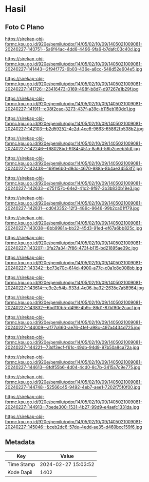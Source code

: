 # Hasil

## Foto C Plano

https://sirekap-obj-formc.kpu.go.id/920e/pemilu/pdpr/14/05/02/10/09/1405021009081-20240227-140751--5a6f44ac-4dd6-4496-9fa6-b7dafc03c40d.jpg

https://sirekap-obj-formc.kpu.go.id/920e/pemilu/pdpr/14/05/02/10/09/1405021009081-20240227-141443--2f94f772-6b03-436e-a8cc-548d52e604e5.jpg

https://sirekap-obj-formc.kpu.go.id/920e/pemilu/pdpr/14/05/02/10/09/1405021009081-20240227-141726--23416473-0169-498f-b8d7-d97267e1b29f.jpg

https://sirekap-obj-formc.kpu.go.id/920e/pemilu/pdpr/14/05/02/10/09/1405021009081-20240227-141911--c08f2cac-3273-437f-a39c-b115eb160dc1.jpg

https://sirekap-obj-formc.kpu.go.id/920e/pemilu/pdpr/14/05/02/10/09/1405021009081-20240227-142103--b2d59252-4c2d-4ce8-9663-65862fb538b2.jpg

https://sirekap-obj-formc.kpu.go.id/920e/pemilu/pdpr/14/05/02/10/09/1405021009081-20240227-142246--f68028bd-9f84-451a-8a6d-56b2ceeb5fdf.jpg

https://sirekap-obj-formc.kpu.go.id/920e/pemilu/pdpr/14/05/02/10/09/1405021009081-20240227-142438--1691e6b0-d9dc-4670-988a-8b4ae34553f7.jpg

https://sirekap-obj-formc.kpu.go.id/920e/pemilu/pdpr/14/05/02/10/09/1405021009081-20240227-142633--d751157c-64e2-41c2-9f97-3b3b830b19e3.jpg

https://sirekap-obj-formc.kpu.go.id/920e/pemilu/pdpr/14/05/02/10/09/1405021009081-20240227-142831--cd043352-12f3-489c-9646-99b2ca01ff79.jpg

https://sirekap-obj-formc.kpu.go.id/920e/pemilu/pdpr/14/05/02/10/09/1405021009081-20240227-143038--8bb9981a-bb22-45d3-91ed-ef67a6bb825c.jpg

https://sirekap-obj-formc.kpu.go.id/920e/pemilu/pdpr/14/05/02/10/09/1405021009081-20240227-143207--0fa27a34-7f86-473f-b115-bd21895ae39c.jpg

https://sirekap-obj-formc.kpu.go.id/920e/pemilu/pdpr/14/05/02/10/09/1405021009081-20240227-143342--bc73e70c-614d-4900-a77c-c0a1c8c008bb.jpg

https://sirekap-obj-formc.kpu.go.id/920e/pemilu/pdpr/14/05/02/10/09/1405021009081-20240227-143614--e3e2e54b-933d-4c06-ba32-2635e7a58964.jpg

https://sirekap-obj-formc.kpu.go.id/920e/pemilu/pdpr/14/05/02/10/09/1405021009081-20240227-143832--6bd110b5-d496-4b9c-86d1-87bf80e2cacf.jpg

https://sirekap-obj-formc.kpu.go.id/920e/pemilu/pdpr/14/05/02/10/09/1405021009081-20240227-144009--af77c660-ae76-4fef-a98c-497a4434d725.jpg

https://sirekap-obj-formc.kpu.go.id/920e/pemilu/pdpr/14/05/02/10/09/1405021009081-20240227-144221--73df3ecf-f61c-49db-94d9-97b50a8ca72a.jpg

https://sirekap-obj-formc.kpu.go.id/920e/pemilu/pdpr/14/05/02/10/09/1405021009081-20240227-144613--8fdf55b6-4d04-4cd0-8c7b-3415a7c9e775.jpg

https://sirekap-obj-formc.kpu.go.id/920e/pemilu/pdpr/14/05/02/10/09/1405021009081-20240227-144748--52566c45-9492-4eb7-aee1-7202f75f0f00.jpg

https://sirekap-obj-formc.kpu.go.id/920e/pemilu/pdpr/14/05/02/10/09/1405021009081-20240227-144913--7bede300-1531-4b27-99d9-e4aefc1331da.jpg

https://sirekap-obj-formc.kpu.go.id/920e/pemilu/pdpr/14/05/02/10/09/1405021009081-20240227-145046--bceb2dc6-57de-4edd-ae35-d460bcc159f6.jpg


## Metadata

| Key        | Value               |
| ---------- | ------------------- |
| Time Stamp | 2024-02-27 15:03:52 |
| Kode Dapil | 1402                |



